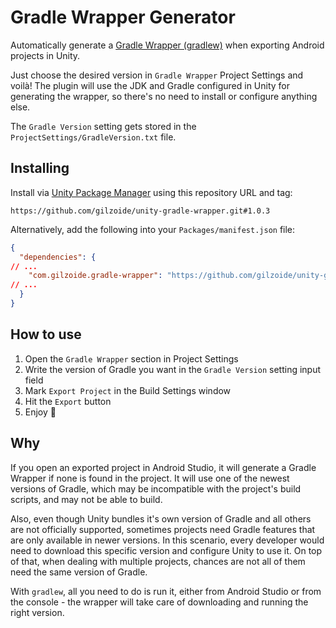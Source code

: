 # Gradle Wrapper Generator
Automatically generate a [Gradle Wrapper (gradlew)](https://docs.gradle.org/current/userguide/gradle_wrapper.html)
when exporting Android projects in Unity.

Just choose the desired version in `Gradle Wrapper` Project Settings and voilà!
The plugin will use the JDK and Gradle configured in Unity for generating the
wrapper, so there's no need to install or configure anything else.

The `Gradle Version` setting gets stored in the
`ProjectSettings/GradleVersion.txt` file.


## Installing
Install via [Unity Package Manager](https://docs.unity3d.com/Manual/upm-ui-giturl.html)
using this repository URL and tag:

```
https://github.com/gilzoide/unity-gradle-wrapper.git#1.0.3
```

Alternatively, add the following into your `Packages/manifest.json` file:

```json
{
  "dependencies": {
// ...
    "com.gilzoide.gradle-wrapper": "https://github.com/gilzoide/unity-gradle-wrapper.git#1.0.3",
// ...
  }
}
```


## How to use
1. Open the `Gradle Wrapper` section in Project Settings
2. Write the version of Gradle you want in the `Gradle Version` setting input
   field
3. Mark `Export Project` in the Build Settings window
4. Hit the `Export` button
5. Enjoy 🍾


## Why
If you open an exported project in Android Studio, it will
generate a Gradle Wrapper if none is found in the project.
It will use one of the newest versions of Gradle, which may be incompatible
with the project's build scripts, and may not be able to build.

Also, even though Unity bundles it's own version of Gradle and all others are
not officially supported, sometimes projects need Gradle features that are only
available in newer versions.
In this scenario, every developer would need to download this specific version
and configure Unity to use it.
On top of that, when dealing with multiple projects, chances are not all of
them need the same version of Gradle.

With `gradlew`, all you need to do is run it, either from Android Studio or
from the console - the wrapper will take care of downloading and running the
right version.
